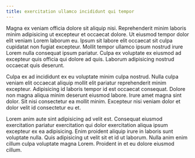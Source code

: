 ```yaml
---
title: exercitation ullamco incididunt qui tempor
---
```


Magna ex veniam officia dolore sit aliquip nisi. Reprehenderit minim laboris minim adipisicing ut excepteur et occaecat dolore. Ut eiusmod tempor dolor elit veniam Lorem laborum eu. Ipsum sit labore elit occaecat sit culpa cupidatat non fugiat excepteur. Mollit tempor ullamco ipsum nostrud irure Lorem nulla consequat ipsum pariatur. Culpa ex voluptate ex eiusmod ad excepteur quis officia qui dolore ad quis. Laborum adipisicing nostrud occaecat quis deserunt.

Culpa ex ad incididunt ex eu voluptate minim culpa nostrud. Nulla culpa veniam elit occaecat aliquip mollit elit pariatur reprehenderit minim excepteur. Adipisicing id laboris tempor id est occaecat consequat. Dolore non magna aliqua minim deserunt eiusmod labore. Irure amet magna sint dolor. Sit nisi consectetur ea mollit minim. Excepteur nisi veniam dolor et dolor velit id consectetur eu et.

Lorem anim aute sint adipisicing ad velit est. Consequat eiusmod exercitation pariatur exercitation qui dolor exercitation aliqua ipsum excepteur ex ea adipisicing. Enim proident aliquip irure in laboris sunt voluptate nulla. Quis adipisicing ut velit sit et id ut laborum. Nulla anim enim cillum culpa voluptate magna Lorem. Proident in et eu dolore eiusmod cillum.